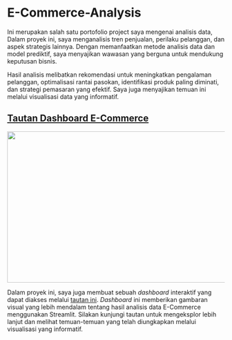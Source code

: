 # E-Commerce-Analysis

Ini merupakan salah satu portofolio project saya mengenai analisis data, Dalam proyek ini, saya menganalisis tren penjualan, perilaku pelanggan, dan aspek strategis lainnya. Dengan memanfaatkan metode analisis data dan model prediktif, saya menyajikan wawasan yang berguna untuk mendukung keputusan bisnis.

Hasil analisis melibatkan rekomendasi untuk meningkatkan pengalaman pelanggan, optimalisasi rantai pasokan, identifikasi produk paling diminati, dan strategi pemasaran yang efektif. Saya juga menyajikan temuan ini melalui visualisasi data yang informatif.

## [Tautan Dashboard E-Commerce](https://e-commerce-analytics-wildanmjjhd29.streamlit.app/)

<p align="center">
  <img src="https://github.com/wildanmjjhd29/E-Commerce-Analytics/blob/main/Screenshot%202024-02-24%20132949.png" width="600px" height="350px">
</p>

Dalam proyek ini, saya juga membuat sebuah *dashboard* interaktif yang dapat diakses melalui [tautan ini](https://e-commerce-analytics-wildanmjjhd29.streamlit.app/). *Dashboard* ini memberikan gambaran visual yang lebih mendalam tentang hasil analisis data E-Commerce menggunakan Streamlit. Silakan kunjungi tautan untuk mengeksplor lebih lanjut dan melihat temuan-temuan yang telah diungkapkan melalui visualisasi yang informatif.
